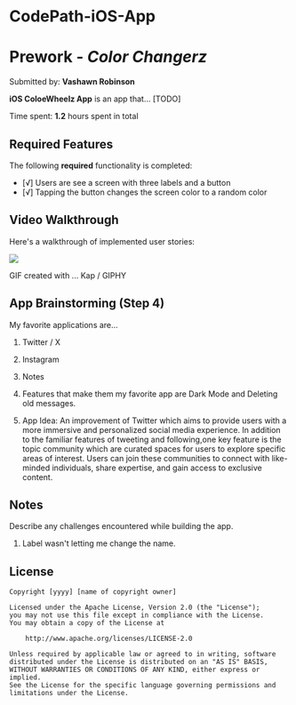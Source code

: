 # CodePath-iOS-App
# Prework - *Color Changerz*

Submitted by: **Vashawn Robinson**

**iOS ColoeWheelz App** is an app that... [TODO] 

Time spent: **1.2** hours spent in total

## Required Features

The following **required** functionality is completed:

- [√] Users are see a screen with three labels and a button
- [√] Tapping the button changes the screen color to a random color
 
## Video Walkthrough

Here's a walkthrough of implemented user stories:

<img src='https://media.giphy.com/media/v1.Y2lkPTc5MGI3NjExejJscGkyZDcya2Y2aGY0ejV1cGxhdnp1N2Fhcmh2amhmNmdqY3RreSZlcD12MV9pbnRlcm5hbF9naWZfYnlfaWQmY3Q9Zw/Vnk3y3G1oSihJYqUvM/giphy.gif' />

<!-- Replace this with whatever GIF tool you used! -->
GIF created with ... Kap / GIPHY 


## App Brainstorming (Step 4)
My favorite applications are...
1. Twitter / X
2. Instagram
3. Notes

2. Features that make them my favorite app are Dark Mode and Deleting old messages.

3. App Idea: An improvement of Twitter which aims to provide users with a more immersive and personalized social media experience.
   In addition to the familiar features of tweeting and following,one key feature is the topic community which are curated spaces for users to explore specific areas of interest.
   Users can join these communities to connect with like-minded individuals, share expertise, and gain access to exclusive content.
## Notes

Describe any challenges encountered while building the app.
1. Label wasn't letting me change the name. 

## License

    Copyright [yyyy] [name of copyright owner]

    Licensed under the Apache License, Version 2.0 (the "License");
    you may not use this file except in compliance with the License.
    You may obtain a copy of the License at

        http://www.apache.org/licenses/LICENSE-2.0

    Unless required by applicable law or agreed to in writing, software
    distributed under the License is distributed on an "AS IS" BASIS,
    WITHOUT WARRANTIES OR CONDITIONS OF ANY KIND, either express or implied.
    See the License for the specific language governing permissions and
    limitations under the License.
